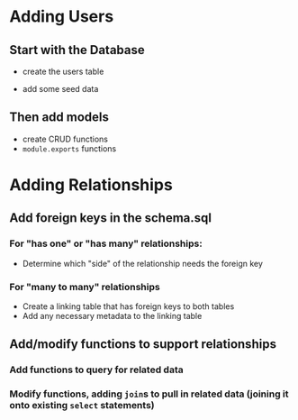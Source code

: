 

# Adding Users

## Start with the Database

- create the users table

- add some seed data

## Then add models

- create CRUD functions
- `module.exports` functions

# Adding Relationships

## Add foreign keys in the schema.sql

### For "has one" or "has many" relationships:

- Determine which "side" of the relationship needs the foreign key

### For "many to many" relationships

- Create a linking table that has foreign keys to both tables
- Add any necessary metadata to the linking table

## Add/modify functions to support relationships

### Add functions to query for related data

### Modify functions, adding `join`s to pull in related data (joining it onto existing `select` statements)
